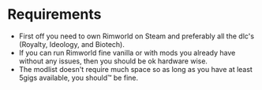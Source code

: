 # Requirements
 - First off you need to own Rimworld on Steam and preferably all the dlc's (Royalty, Ideology, and Biotech).
 - If you can run Rimworld fine vanilla or with mods you already have without any issues, then you should be ok hardware wise.
 - The modlist doesn't require much space so as long as you have at least 5gigs available, you should™ be fine.
